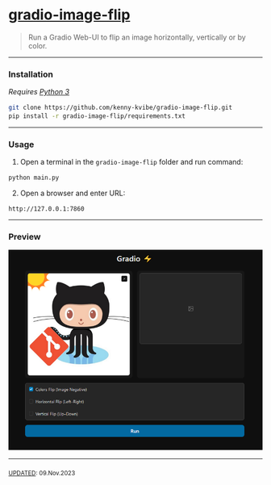 # [gradio-image-flip](https://github.com/kenny-kvibe/gradio-image-flip)

> Run a Gradio Web-UI to flip an image horizontally, vertically or by color.

---

### Installation

*Requires [Python 3](https://www.python.org/downloads/)*

```sh
git clone https://github.com/kenny-kvibe/gradio-image-flip.git
pip install -r gradio-image-flip/requirements.txt
```

---

### Usage

1. Open a terminal in the `gradio-image-flip` folder and run command:

```sh
python main.py
```

2. Open a browser and enter URL:

```
http://127.0.0.1:7860
```

---

### Preview

![Preview Image](img/preview.png)

---

<sub><u>UPDATED</u>: 09.Nov.2023</sub>
